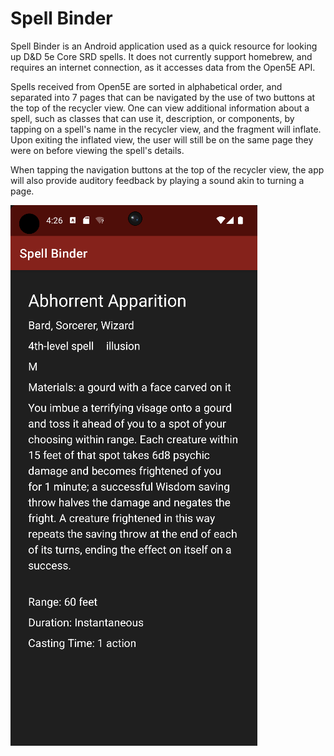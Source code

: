 # Spell Binder

Spell Binder is an Android application used as a quick resource for looking up D&D 5e Core SRD spells. It does not currently support homebrew, and requires an internet connection, as it accesses data from the Open5E API.

Spells received from Open5E are sorted in alphabetical order, and separated into 7 pages that can be navigated by the use of two buttons at the top of the recycler view. One can view additional information about a spell, such as classes that can use it, description, or components, by tapping on a spell's name in the recycler view, and the fragment will inflate. Upon exiting the inflated view, the user will still be on the same page they were on before viewing the spell's details.

When tapping the navigation buttons at the top of the recycler view, the app will also provide auditory feedback by playing a sound akin to turning a page.

![Screencap showing the Abhorrent Apparition spell](./Demo.png)